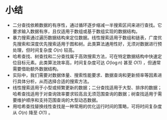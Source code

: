 # 小结

- 二分查找依赖数据的有序性，通过循环逐步缩减一半搜索区间来进行查找。它要求输入数据有序，且仅适用于数组或基于数组实现的数据结构。
- 暴力搜索通过遍历数据结构来定位数据。线性搜索适用于数组和链表，广度优先搜索和深度优先搜索适用于图和树。此类算法通用性好，无须对数据进行预处理，但时间复杂度 $O(n)$ 较高。
- 哈希查找、树查找和二分查找属于高效搜索方法，可在特定数据结构中快速定位目标元素。此类算法效率高，时间复杂度可达 $O(\log n)$ 甚至 $O(1)$ ，但通常需要借助额外数据结构。
- 实际中，我们需要对数据体量、搜索性能要求、数据查询和更新频率等因素进行具体分析，从而选择合适的搜索方法。
- 线性搜索适用于小型或频繁更新的数据；二分查找适用于大型、排序的数据；哈希查找适用于对查询效率要求较高且无须范围查询的数据；树查找适用于需要维护顺序和支持范围查询的大型动态数据。
- 用哈希查找替换线性查找是一种常用的优化运行时间的策略，可将时间复杂度从 $O(n)$ 降至 $O(1)$ 。